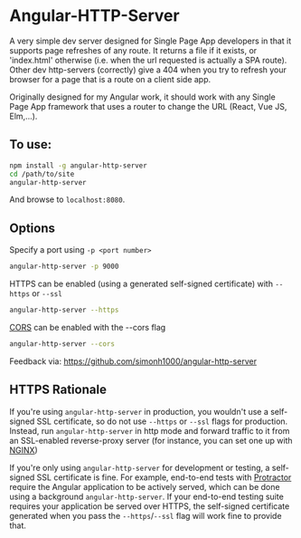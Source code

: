 # Angular-HTTP-Server

A very simple dev server designed for Single Page App developers in that it supports page refreshes of any route. It returns a file if it exists, or 'index.html' otherwise (i.e. when the url requested is actually a SPA route). Other dev http-servers (correctly) give a 404 when you try to refresh your browser for a page that is a route on a client side app.

Originally designed for my Angular work, it should work with any Single Page App framework that uses a router to change the URL (React, Vue JS, Elm,...).

## To use:

```sh
npm install -g angular-http-server
cd /path/to/site
angular-http-server
```

And browse to `localhost:8080`.

## Options

Specify a port using `-p <port number>`

```sh
angular-http-server -p 9000
```

HTTPS can be enabled (using a generated self-signed certificate) with `--https` or `--ssl`

```sh
angular-http-server --https
```

[CORS](https://developer.mozilla.org/en-US/docs/Web/HTTP/Access_control_CORS) can be enabled with the --cors flag

```sh
angular-http-server --cors
```

Feedback via: https://github.com/simonh1000/angular-http-server

## HTTPS Rationale

If you're using `angular-http-server` in production, you wouldn't use a self-signed SSL certificate, so
do not use `--https` or `--ssl` flags for production. Instead, run `angular-http-server` in http mode
and forward traffic to it from an SSL-enabled reverse-proxy server (for instance, you can set one
up with [NGINX](https://www.nginx.com/resources/admin-guide/reverse-proxy/))

If you're only using `angular-http-server` for development or testing, a self-signed SSL certificate
is fine. For example, end-to-end tests with [Protractor](http://www.protractortest.org/) require the
Angular application to be actively served, which can be done using a background `angular-http-server`.
If your end-to-end testing suite requires your application be served over HTTPS, the self-signed
certificate generated when you pass the `--https`/`--ssl` flag will work fine to provide that.
